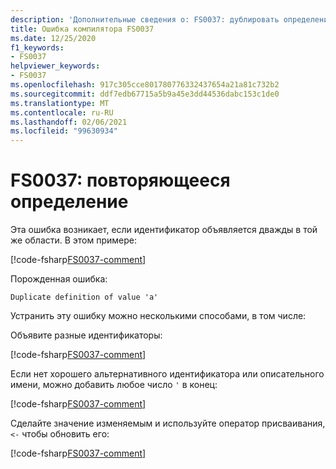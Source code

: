 ```yaml
---
description: 'Дополнительные сведения о: FS0037: дублировать определение'
title: Ошибка компилятора FS0037
ms.date: 12/25/2020
f1_keywords:
- FS0037
helpviewer_keywords:
- FS0037
ms.openlocfilehash: 917c305cce801780776332437654a21a81c732b2
ms.sourcegitcommit: ddf7edb67715a5b9a45e3dd44536dabc153c1de0
ms.translationtype: MT
ms.contentlocale: ru-RU
ms.lasthandoff: 02/06/2021
ms.locfileid: "99630934"
---
```

# <a name="fs0037-duplicate-definition"></a>FS0037: повторяющееся определение

Эта ошибка возникает, если идентификатор объявляется дважды в той же области. В этом примере:

[!code-fsharp[FS0037-comment](~/samples/snippets/fsharp/compiler-messages/fs0037.fsx#L2-L3)]

Порожденная ошибка:

```text
Duplicate definition of value 'a'
```

Устранить эту ошибку можно несколькими способами, в том числе:

Объявите разные идентификаторы:

[!code-fsharp[FS0037-comment](~/samples/snippets/fsharp/compiler-messages/fs0037.fsx#L6-L7)]

Если нет хорошего альтернативного идентификатора или описательного имени, можно добавить любое число `'` в конец:

[!code-fsharp[FS0037-comment](~/samples/snippets/fsharp/compiler-messages/fs0037.fsx#L10-L12)]

Сделайте значение изменяемым и используйте оператор присваивания, `<-` чтобы обновить его:

[!code-fsharp[FS0037-comment](~/samples/snippets/fsharp/compiler-messages/fs0037.fsx#L15-L16)]
